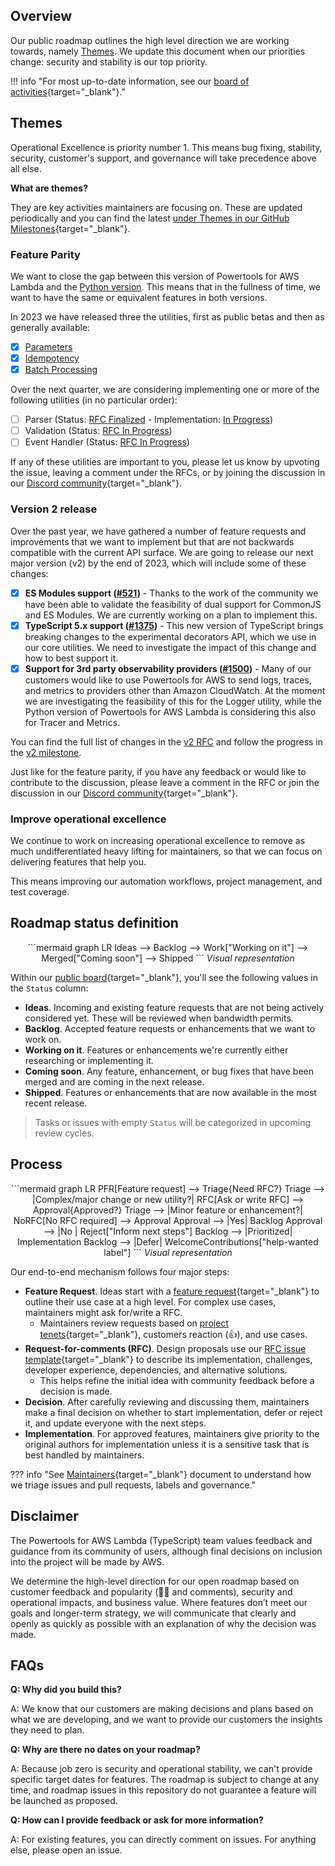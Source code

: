 ## Overview

Our public roadmap outlines the high level direction we are working towards, namely [Themes](#themes). We update this document when our priorities change: security and stability is our top priority.

!!! info "For most up-to-date information, see our [board of activities](https://github.com/orgs/aws-powertools/projects/7/views/3?query=is%3Aopen+sort%3Aupdated-desc){target="_blank"}."

## Themes

Operational Excellence is priority number 1. This means bug fixing, stability, security, customer's support, and governance will take precedence above all else.

**What are themes?**

They are key activities maintainers are focusing on. These are updated periodically and you can find the latest [under Themes in our GitHub Milestones](https://github.com/aws-powertools/powertools-lambda-typescript/milestones){target="_blank"}.

### Feature Parity

We want to close the gap between this version of Powertools for AWS Lambda and the [Python version](https://github.com/aws-powertools/powertools-lambda-python). This means that in the fullness of time, we want to have the same or equivalent features in both versions.

In 2023 we have released three the utilities, first as public betas and then as generally available:

- [x] [Parameters](https://docs.powertools.aws.dev/lambda/typescript/latest/utilities/parameters/)
- [x] [Idempotency](https://docs.powertools.aws.dev/lambda/typescript/latest/utilities/idempotency/)
- [x] [Batch Processing](https://docs.powertools.aws.dev/lambda/typescript/latest/utilities/batch/)

Over the next quarter, we are considering implementing one or more of the following utilities (in no particular order):

- [ ] Parser (Status: [RFC Finalized](https://github.com/aws-powertools/powertools-lambda-typescript/issues/1334) - Implementation: [In Progress](https://github.com/aws-powertools/powertools-lambda-typescript/milestone/15))
- [ ] Validation (Status: [RFC In Progress](https://github.com/aws-powertools/powertools-lambda-typescript/issues/508))
- [ ] Event Handler (Status: [RFC In Progress](https://github.com/aws-powertools/powertools-lambda-typescript/issues/413))

If any of these utilities are important to you, please let us know by upvoting the issue, leaving a comment under the RFCs, or by joining the discussion in our [Discord community](https://discord.gg/B8zZKbbyET){target="_blank"}.

### Version 2 release

Over the past year, we have gathered a number of feature requests and improvements that we want to implement but that are not backwards compatible with the current API surface. We are going to release our next major version (v2) by the end of 2023, which will include some of these changes:

- [x] **ES Modules support ([#521](https://github.com/aws-powertools/powertools-lambda-typescript/issues/521))** - Thanks to the work of the community we have been able to validate the feasibility of dual support for CommonJS and ES Modules. We are currently working on a plan to implement this.
- [x] **TypeScript 5.x support ([#1375](https://github.com/aws-powertools/powertools-lambda-typescript/issues/1375))** - This new version of TypeScript brings breaking changes to the experimental decorators API, which we use in our core utilities. We need to investigate the impact of this change and how to best support it.
- [x] **Support for 3rd party observability providers ([#1500](https://github.com/aws-powertools/powertools-lambda-typescript/issues/1500))** - Many of our customers would like to use Powertools for AWS to send logs, traces, and metrics to providers other than Amazon CloudWatch. At the moment we are investigating the feasibility of this for the Logger utility, while the Python version of Powertools for AWS Lambda is considering this also for Tracer and Metrics.

You can find the full list of changes in the [v2 RFC](https://github.com/aws-powertools/powertools-lambda-typescript/issues/1714) and follow the progress in the [v2 milestone](https://github.com/aws-powertools/powertools-lambda-typescript/milestone/12).

Just like for the feature parity, if you have any feedback or would like to contribute to the discussion, please leave a comment in the RFC or join the discussion in our [Discord community](https://discord.gg/B8zZKbbyET){target="_blank"}.

### Improve operational excellence

We continue to work on increasing operational excellence to remove as much undifferentiated heavy lifting for maintainers, so that we can focus on delivering features that help you.

This means improving our automation workflows, project management, and test coverage.

## Roadmap status definition

<center>
```mermaid
graph LR
    Ideas --> Backlog --> Work["Working on it"] --> Merged["Coming soon"] --> Shipped
```
<i>Visual representation</i>
</center>

Within our [public board](https://github.com/orgs/aws-powertools/projects/7/views/1?query=is%3Aopen+sort%3Aupdated-desc){target="_blank"}, you'll see the following values in the `Status` column:

- **Ideas**. Incoming and existing feature requests that are not being actively considered yet. These will be reviewed when bandwidth permits.
- **Backlog**. Accepted feature requests or enhancements that we want to work on.
- **Working on it**. Features or enhancements we're currently either researching or implementing it.
- **Coming soon**. Any feature, enhancement, or bug fixes that have been merged and are coming in the next release.
- **Shipped**. Features or enhancements that are now available in the most recent release.

> Tasks or issues with empty `Status` will be categorized in upcoming review cycles.

## Process

<center>
```mermaid
graph LR
    PFR[Feature request] --> Triage{Need RFC?}
    Triage --> |Complex/major change or new utility?| RFC[Ask or write RFC] --> Approval{Approved?}
    Triage --> |Minor feature or enhancement?| NoRFC[No RFC required] --> Approval
    Approval --> |Yes| Backlog
    Approval --> |No | Reject["Inform next steps"]
    Backlog --> |Prioritized| Implementation
    Backlog --> |Defer| WelcomeContributions["help-wanted label"]
```
<i>Visual representation</i>
</center>

Our end-to-end mechanism follows four major steps:

- **Feature Request**. Ideas start with a [feature request](https://github.com/aws-powertools/powertools-lambda-typescript/issues/new?assignees=&labels=type%2Ffeature-request%2Ctriage&projects=aws-powertools%2F7&template=feature_request.yml&title=Feature+request%3A+TITLE){target="_blank"} to outline their use case at a high level. For complex use cases, maintainers might ask for/write a RFC.
    - Maintainers review requests based on [project tenets](index.md#tenets){target="_blank"}, customers reaction (👍), and use cases.
- **Request-for-comments (RFC)**. Design proposals use our [RFC issue template](https://github.com/aws-powertools/powertools-lambda-typescript/issues/new?assignees=&labels=type%2FRFC%2Ctriage&projects=aws-powertools%2F7&template=rfc.yml&title=RFC%3A+TITLE){target="_blank"} to describe its implementation, challenges, developer experience, dependencies, and alternative solutions.
    - This helps refine the initial idea with community feedback before a decision is made.
- **Decision**. After carefully reviewing and discussing them, maintainers make a final decision on whether to start implementation, defer or reject it, and update everyone with the next steps.
- **Implementation**. For approved features, maintainers give priority to the original authors for implementation unless it is a sensitive task that is best handled by maintainers.

??? info "See [Maintainers](./maintainers.md){target="_blank"} document to understand how we triage issues and pull requests, labels and governance."

## Disclaimer

The Powertools for AWS Lambda (TypeScript) team values feedback and guidance from its community of users, although final decisions on inclusion into the project will be made by AWS.

We determine the high-level direction for our open roadmap based on customer feedback and popularity (👍🏽 and comments), security and operational impacts, and business value. Where features don’t meet our goals and longer-term strategy, we will communicate that clearly and openly as quickly as possible with an explanation of why the decision was made.

## FAQs

**Q: Why did you build this?**

A: We know that our customers are making decisions and plans based on what we are developing, and we want to provide our customers the insights they need to plan.

**Q: Why are there no dates on your roadmap?**

A: Because job zero is security and operational stability, we can't provide specific target dates for features. The roadmap is subject to change at any time, and roadmap issues in this repository do not guarantee a feature will be launched as proposed.

**Q: How can I provide feedback or ask for more information?**

A: For existing features, you can directly comment on issues. For anything else, please open an issue.